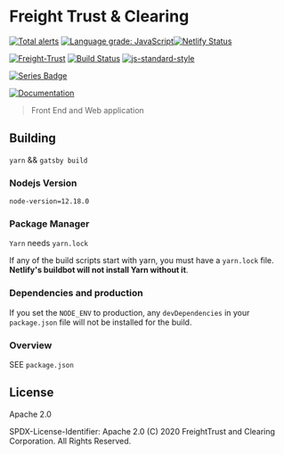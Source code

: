<!--
SPDX-License-Identifier: Apache-2.0
SPDXVersion: SPDX-2.2
SPDX-FileCopyrightText: Copyright 2020 FreightTrust and Clearing Corporation
-->

# Freight Trust & Clearing

[![Total alerts](https://img.shields.io/lgtm/alerts/g/freight-trust/webapp.svg?logo=lgtm&logoWidth=18)](https://lgtm.com/projects/g/freight-trust/webapp/alerts/)
[![Language grade: JavaScript](https://img.shields.io/lgtm/grade/javascript/g/freight-trust/webapp.svg?logo=lgtm&logoWidth=18)](https://lgtm.com/projects/g/freight-trust/webapp/context:javascript)[![Netlify Status](https://api.netlify.com/api/v1/badges/80d4f2dd-3ac9-4292-80b9-2acdc2b8c3a8/deploy-status)](https://app.netlify.com/sites/freighttrust/deploys)
<br />

[![Freight-Trust](https://circleci.com/gh/freight-trust/webapp.svg?style=shield)](https://app.circleci.com/pipelines/github/freight-trust/webapp)
[![Build Status](https://travis-ci.com/freight-trust/webapp.svg?branch=master)](https://travis-ci.com/freight-trust/webapp)
[![js-standard-style](https://img.shields.io/badge/code%20style-standard-brightgreen.svg)](http://standardjs.com/)

[![Series Badge](https://seriesci.com/freight-trust/webapp/series/master/:series.svg)](https://seriesci.com/freight-trust/webapp/series/master/:series)

[![Documentation](https://inch-ci.org/github/freight-trust/webapp.svg?branch=master)](https://inch-ci.org/github/freight-trust/webapp?branch=master&pending_build=598388)

> Front End and Web application

## Building

`yarn` && `gatsby build`

### Nodejs Version

`node-version=12.18.0`

### Package Manager

`Yarn` needs `yarn.lock`

If any of the build scripts start with yarn, you must have a `yarn.lock` file.
**Netlify's buildbot will not install Yarn without it**.

### Dependencies and production

If you set the `NODE_ENV` to production, any `devDependencies` in your
`package.json` file will not be installed for the build.

### Overview

SEE `package.json`

## License

Apache 2.0

SPDX-License-Identifier: Apache 2.0 (C) 2020 FreightTrust and Clearing
Corporation. All Rights Reserved.
